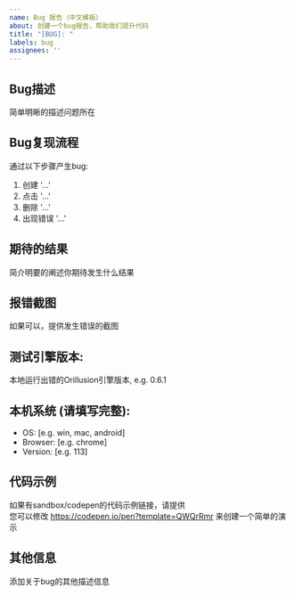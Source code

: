 ```yaml
---
name: Bug 报告（中文模板）
about: 创建一个bug报告，帮助我们提升代码
title: "[BUG]: "
labels: bug
assignees: ''
---
```


## Bug描述
简单明晰的描述问题所在

## Bug复现流程
通过以下步骤产生bug:
1. 创建 '...'
2. 点击 '...'
3. 删除 '...'
4. 出现错误 '...'

## 期待的结果
简介明要的阐述你期待发生什么结果

## 报错截图
如果可以，提供发生错误的截图

## 测试引擎版本:
本地运行出错的Orillusion引擎版本, e.g. 0.6.1

## 本机系统 (请填写完整):
 - OS: [e.g. win, mac, android]
 - Browser: [e.g. chrome]
 - Version: [e.g. 113]

## 代码示例
如果有sandbox/codepen的代码示例链接，请提供  
您可以修改 https://codepen.io/pen?template=QWQrRmr 来创建一个简单的演示

## 其他信息
添加关于bug的其他描述信息
